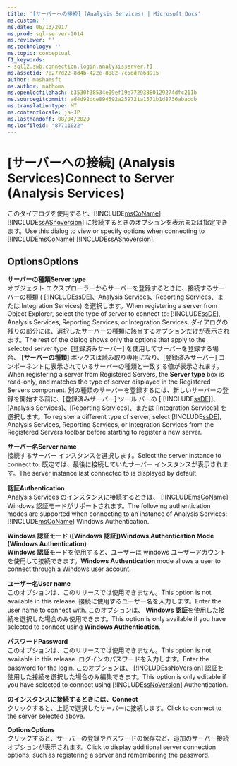 ```yaml
---
title: '[サーバーへの接続] (Analysis Services) | Microsoft Docs'
ms.custom: ''
ms.date: 06/13/2017
ms.prod: sql-server-2014
ms.reviewer: ''
ms.technology: ''
ms.topic: conceptual
f1_keywords:
- sql12.swb.connection.login.analysisserver.f1
ms.assetid: 7e277d22-8d4b-422e-8882-7c5dd7a6d915
author: mashamsft
ms.author: mathoma
ms.openlocfilehash: b3530f38534e09ef19e77293880129274dfc211b
ms.sourcegitcommit: ad4d92dce894592a259721a1571b1d8736abacdb
ms.translationtype: MT
ms.contentlocale: ja-JP
ms.lasthandoff: 08/04/2020
ms.locfileid: "87711022"
---
```

# <a name="connect-to-server-analysis-services"></a><span data-ttu-id="77b47-102">[サーバーへの接続] (Analysis Services)</span><span class="sxs-lookup"><span data-stu-id="77b47-102">Connect to Server (Analysis Services)</span></span>
  <span data-ttu-id="77b47-103">このダイアログを使用すると、[!INCLUDE[msCoName](../includes/msconame-md.md)] [!INCLUDE[ssASnoversion](../includes/ssasnoversion-md.md)] に接続するときのオプションを表示または指定できます。</span><span class="sxs-lookup"><span data-stu-id="77b47-103">Use this dialog to view or specify options when connecting to [!INCLUDE[msCoName](../includes/msconame-md.md)] [!INCLUDE[ssASnoversion](../includes/ssasnoversion-md.md)].</span></span>  
  
## <a name="options"></a><span data-ttu-id="77b47-104">Options</span><span class="sxs-lookup"><span data-stu-id="77b47-104">Options</span></span>  
 <span data-ttu-id="77b47-105">**サーバーの種類**</span><span class="sxs-lookup"><span data-stu-id="77b47-105">**Server type**</span></span>  
 <span data-ttu-id="77b47-106">オブジェクト エクスプローラーからサーバーを登録するときに、接続するサーバーの種類 ( [!INCLUDE[ssDE](../includes/ssde-md.md)]、Analysis Services、Reporting Services、または Integration Services) を選択します。</span><span class="sxs-lookup"><span data-stu-id="77b47-106">When registering a server from Object Explorer, select the type of server to connect to: [!INCLUDE[ssDE](../includes/ssde-md.md)], Analysis Services, Reporting Services, or Integration Services.</span></span> <span data-ttu-id="77b47-107">ダイアログの残りの部分には、選択したサーバーの種類に該当するオプションだけが表示されます。</span><span class="sxs-lookup"><span data-stu-id="77b47-107">The rest of the dialog shows only the options that apply to the selected server type.</span></span> <span data-ttu-id="77b47-108">[登録済みサーバー] を使用してサーバーを登録する場合、 **[サーバーの種類]** ボックスは読み取り専用になり、[登録済みサーバー] コンポーネントに表示されているサーバーの種類と一致する値が表示されます。</span><span class="sxs-lookup"><span data-stu-id="77b47-108">When registering a server from Registered Servers, the **Server type** box is read-only, and matches the type of server displayed in the Registered Servers component.</span></span> <span data-ttu-id="77b47-109">別の種類のサーバーを登録するには、新しいサーバーの登録を開始する前に、[登録済みサーバー] ツール バーの [ [!INCLUDE[ssDE](../includes/ssde-md.md)]]、[Analysis Services]、[Reporting Services]、または [Integration Services] を選択します。</span><span class="sxs-lookup"><span data-stu-id="77b47-109">To register a different type of server, select [!INCLUDE[ssDE](../includes/ssde-md.md)], Analysis Services, Reporting Services, or Integration Services from the Registered Servers toolbar before starting to register a new server.</span></span>  
  
 <span data-ttu-id="77b47-110">**サーバー名**</span><span class="sxs-lookup"><span data-stu-id="77b47-110">**Server name**</span></span>  
 <span data-ttu-id="77b47-111">接続するサーバー インスタンスを選択します。</span><span class="sxs-lookup"><span data-stu-id="77b47-111">Select the server instance to connect to.</span></span> <span data-ttu-id="77b47-112">既定では、最後に接続していたサーバー インスタンスが表示されます。</span><span class="sxs-lookup"><span data-stu-id="77b47-112">The server instance last connected to is displayed by default.</span></span>  
  
 <span data-ttu-id="77b47-113">**認証**</span><span class="sxs-lookup"><span data-stu-id="77b47-113">**Authentication**</span></span>  
 <span data-ttu-id="77b47-114">Analysis Services のインスタンスに接続するときは、 [!INCLUDE[msCoName](../includes/msconame-md.md)] Windows 認証モードがサポートされます。</span><span class="sxs-lookup"><span data-stu-id="77b47-114">The following authentication modes are supported when connecting to an instance of Analysis Services: [!INCLUDE[msCoName](../includes/msconame-md.md)] Windows Authentication.</span></span>  
  
 <span data-ttu-id="77b47-115">**Windows 認証モード ([Windows 認証])**</span><span class="sxs-lookup"><span data-stu-id="77b47-115">**Windows Authentication Mode (Windows Authentication)**</span></span>  
 <span data-ttu-id="77b47-116">**Windows 認証**モードを使用すると、ユーザーは windows ユーザーアカウントを使用して接続できます。</span><span class="sxs-lookup"><span data-stu-id="77b47-116">**Windows Authentication** mode allows a user to connect through a Windows user account.</span></span>  
  
 <span data-ttu-id="77b47-117">**ユーザー名**</span><span class="sxs-lookup"><span data-stu-id="77b47-117">**User name**</span></span>  
 <span data-ttu-id="77b47-118">このオプションは、このリリースでは使用できません。</span><span class="sxs-lookup"><span data-stu-id="77b47-118">This option is not available in this release.</span></span> <span data-ttu-id="77b47-119">接続に使用するユーザー名を入力します。</span><span class="sxs-lookup"><span data-stu-id="77b47-119">Enter the user name to connect with.</span></span> <span data-ttu-id="77b47-120">このオプションは、 **Windows 認証**を使用した接続を選択した場合のみ使用できます。</span><span class="sxs-lookup"><span data-stu-id="77b47-120">This option is only available if you have selected to connect using **Windows Authentication**.</span></span>  
  
 <span data-ttu-id="77b47-121">**パスワード**</span><span class="sxs-lookup"><span data-stu-id="77b47-121">**Password**</span></span>  
 <span data-ttu-id="77b47-122">このオプションは、このリリースでは使用できません。</span><span class="sxs-lookup"><span data-stu-id="77b47-122">This option is not available in this release.</span></span> <span data-ttu-id="77b47-123">ログインのパスワードを入力します。</span><span class="sxs-lookup"><span data-stu-id="77b47-123">Enter the password for the login.</span></span> <span data-ttu-id="77b47-124">このオプションは、 [!INCLUDE[ssNoVersion](../includes/ssnoversion-md.md)] 認証を使用した接続を選択した場合のみ編集できます。</span><span class="sxs-lookup"><span data-stu-id="77b47-124">This option is only editable if you have selected to connect using [!INCLUDE[ssNoVersion](../includes/ssnoversion-md.md)] Authentication.</span></span>  
  
 <span data-ttu-id="77b47-125">**のインスタンスに接続するときには、**</span><span class="sxs-lookup"><span data-stu-id="77b47-125">**Connect**</span></span>  
 <span data-ttu-id="77b47-126">クリックすると、上記で選択したサーバーに接続します。</span><span class="sxs-lookup"><span data-stu-id="77b47-126">Click to connect to the server selected above.</span></span>  
  
 <span data-ttu-id="77b47-127">**Options**</span><span class="sxs-lookup"><span data-stu-id="77b47-127">**Options**</span></span>  
 <span data-ttu-id="77b47-128">クリックすると、サーバーの登録やパスワードの保存など、追加のサーバー接続オプションが表示されます。</span><span class="sxs-lookup"><span data-stu-id="77b47-128">Click to display additional server connection options, such as registering a server and remembering the password.</span></span>  
  
  
